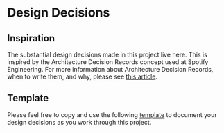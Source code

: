 # Design Decisions

## Inspiration
The substantial design decisions made in this project live here. This is inspired by the Architecture Decision Records concept used at Spotify Engineering. For more information about Architecture Decision Records, when to write them, and why, please see  [this article](https://engineering.atspotify.com/2020/04/when-should-i-write-an-architecture-decision-record/
).

## Template
Please feel free to copy and use the following [template]() to document your design decisions as you work through this project. 


